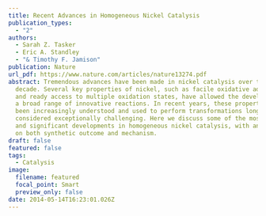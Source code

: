 ```yaml
---
title: Recent Advances in Homogeneous Nickel Catalysis
publication_types:
  - "2"
authors:
  - Sarah Z. Tasker
  - Eric A. Standley
  - "& Timothy F. Jamison"
publication: Nature
url_pdf: https://www.nature.com/articles/nature13274.pdf
abstract: Tremendous advances have been made in nickel catalysis over the past
  decade. Several key properties of nickel, such as facile oxidative addition
  and ready access to multiple oxidation states, have allowed the development of
  a broad range of innovative reactions. In recent years, these properties have
  been increasingly understood and used to perform transformations long
  considered exceptionally challenging. Here we discuss some of the most recent
  and significant developments in homogeneous nickel catalysis, with an emphasis
  on both synthetic outcome and mechanism.
draft: false
featured: false
tags:
  - Catalysis
image:
  filename: featured
  focal_point: Smart
  preview_only: false
date: 2014-05-14T16:23:01.026Z
---
```

